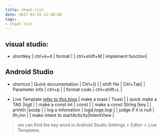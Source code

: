 ```yaml
---
title: cheat-list
date: 2017-03-25 21:48:58
tags:
- cheat list
---
```


## visual studio:
* shortkey
| ctrl+k+d | format |
| ctrl+shift+M | implement  function|


## Android Studio
* shortcut
| Quick documentation | Ctrl+Q |
| shift file        |  Ctrl+Tab|
| Parameter info  | ctrl+p |
| format code | ctrl+shift+L |

* Live Template 
[refer to this blog](http://blog.csdn.net/qjay_dev/article/details/51278713)
| make a toast | Toast |
| quick make a TAG |logt |
| make a const int | const |
| make a const String |key |
| println |soutp |
| log a infomation | logd,loge,logi |
| judge if it is null | ifn,inn |
| make intent to startActicity|IntentView |

> we can find the key word in Android Studio
Settings > Editor > Live Templates 



